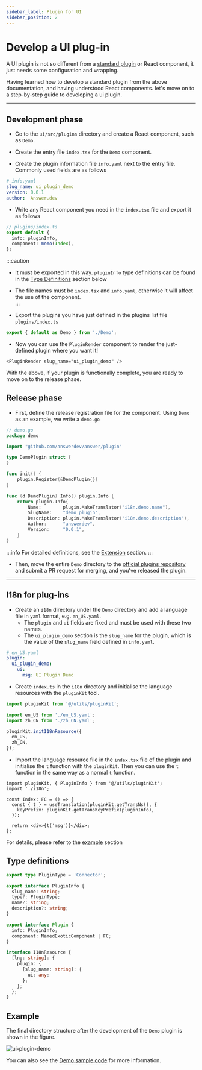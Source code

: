 ```yaml
---
sidebar_label: Plugin for UI
sidebar_position: 2
---
```


# Develop a UI plug-in

A UI plugin is not so different from a [standard plugin](/docs/development/extending/) or React component, it just needs some configuration and wrapping.

Having learned how to develop a standard plugin from the above documentation, and having understood React components. let's move on to a step-by-step guide to developing a ui plugin.

---

## Development phase

* Go to the `ui/src/plugins` directory and create a React component, such as `Demo`.

* Create the entry file `index.tsx` for the `Demo` component.

* Create the plugin information file `info.yaml` next to the entry file. Commonly used fields are as follows
```yaml
# info.yaml
slug_name: ui_plugin_demo
version: 0.0.1
author:  Answer.dev
```

* Write any React component you need in the `index.tsx` file and export it as follows
```ts
// plugins/index.ts
export default {
  info: pluginInfo,
  component: memo(Index),
};
```

:::caution
- It must be exported in this way. `pluginInfo` type definitions can be found in the [Type Definitions](#type-definitions) section below

- The file names must be `index.tsx` and `info.yaml`, otherwise it will affect the use of the component.  
:::

* Export the plugins you have just defined in the plugins list file `plugins/index.ts`
```ts
export { default as Demo } from './Demo';
```

* Now you can use the `PluginRender` component to render the just-defined plugin where you want it!
```tsx
<PluginRender slug_name="ui_plugin_demo" />
```
With the above, if your plugin is functionally complete, you are ready to move on to the release phase.


## Release phase

* First, define the release registration file for the component. Using `Demo` as an example, we write a `demo.go`
```go
// demo.go
package demo

import "github.com/answerdev/answer/plugin"

type DemoPlugin struct {
}

func init() {
	plugin.Register(&DemoPlugin{})
}

func (d DemoPlugin) Info() plugin.Info {
	return plugin.Info{
		Name:        plugin.MakeTranslator("i18n.demo.name"),
		SlugName:    "demo_plugin",
		Description: plugin.MakeTranslator("i18n.demo.description"),
		Author:      "answerdev",
		Version:     "0.0.1",
	}
}
```
:::info
For detailed definitions, see the [Extension](/docs/development/extending/) section.
:::

* Then, move the entire `Demo` directory to the [official plugins repository](https://github.com/apache/incubator-answer-plugins) and submit a PR request for merging, and you've released the plugin.

---

## I18n for plug-ins

* Create an `i18n` directory under the `Demo` directory and add a language file in `yaml` format, e.g. `en_US.yaml`.
	- The `plugin` and `ui` fields are fixed and must be used with these two names.
	- The `ui_plugin_demo` section is the `slug_name` for the plugin, which is the value of the `slug_name` field defined in `info.yaml`.
```yaml
# en_US.yaml
plugin:
  ui_plugin_demo:
    ui:
      msg: UI Plugin Demo
```

* Create `index.ts` in the `i18n` directory and initialise the language resources with the `pluginKit` tool.
```ts
import pluginKit from '@/utils/pluginKit';

import en_US from './en_US.yaml';
import zh_CN from './zh_CN.yaml';

pluginKit.initI18nResource({
  en_US,
  zh_CN,
});
```

* Import the language resource file in the `index.tsx` file of the plugin and initialise the `t` function with the `pluginKit`. Then you can use the `t` function in the same way as a normal `t` function.
```tsx
import pluginKit, { PluginInfo } from '@/utils/pluginKit';
import './i18n';

const Index: FC = () => {
  const { t } = useTranslation(pluginKit.getTransNs(), {
    keyPrefix: pluginKit.getTransKeyPrefix(pluginInfo),
  });

  return <div>{t('msg')}</div>;
};
```

For details, please refer to the [example](#example) section

## Type definitions
```ts
export type PluginType = 'Connector';

export interface PluginInfo {
  slug_name: string;
  type?: PluginType;
  name?: string;
  description?: string;
}

export interface Plugin {
  info: PluginInfo;
  component: NamedExoticComponent | FC;
}

interface I18nResource {
  [lng: string]: {
    plugin: {
      [slug_name: string]: {
        ui: any;
      };
    };
  };
}
```

## Example

The final directory structure after the development of the `Demo` plugin is shown in the figure.

![ui-plugin-demo](/img/docs/ui-plugin-demo.jpeg)

You can also see the [Demo sample code](https://github.com/apache/incubator-answer/tree/main/ui/src/plugins/Demo) for more information.
